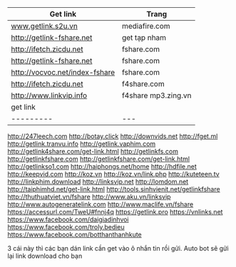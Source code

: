 |Get link                       | Trang |
|-------------------------------|---------------|
www.getlink.s2u.vn 				| mediafire.com |
http://getlink-fshare.net 		| get tạp nham  |
http://ifetch.zicdu.net 		| fshare.com    |
http://getlink-fshare.net 		| fshare.com    |
http://vocvoc.net/index-fshare 	| fshare.com    |
http://ifetch.zicdu.net 		| f4share.com   |
http://www.linkvip.info 	 	| f4share  mp3.zing.vn |
|get link |   |   |   |
|---------|---|---|---|
http://247leech.com
http://botay.click
http://downvids.net
http://fget.ml
http://getlink.tranvu.info
http://getlink.vaphim.com
http://getlink4share.com/get-link.html
http://getlinkfs.com
http://getlinkfshare.com
http://getlinkfshare.com/get-link.html
http://getlinkso1.com
http://haiphongs.net/home
http://hdfile.net
http://keepvid.com
http://koz.vn
http://koz.vn/link.php
http://kuteteen.tv
http://linkphim.download
http://linksvip.net
http://lomdom.net
http://taiphimhd.net/get-link.html
http://tools.sinhvienit.net/getlinkfshare
http://thuthuatviet.vn/fshare
http://www.aku.vn/linksvip
http://www.autogeneratelink.com
http://www.maclife.vn/fshare
https://accessurl.com/TweU#fnnj4q
https://getlink.pro
https://vnlinks.net
https://www.facebook.com/daigiadinhvoi
https://www.facebook.com/troly.bedieu
https://www.facebook.com/botthanthanhkute

3 cái này thì các bạn dán link cần get vào ô nhắn tin rồi gửi. Auto bot sẽ gửi lại link download cho bạn
